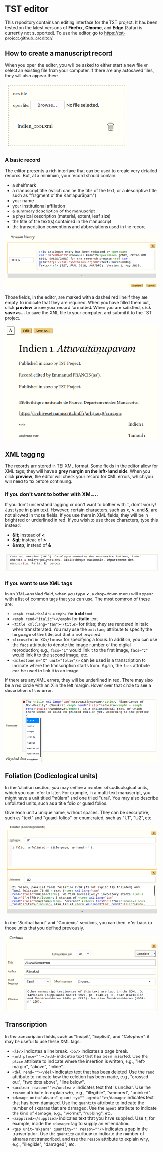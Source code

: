 # TST editor

This repository contains an editing interface for the TST project. It has been tested on the latest versions of __Firefox__, __Chrome__, and __Edge__ (Safari is currently not supported). To use the editor, go to https://tst-project.github.io/editor/

## How to create a manuscript record

When you open the editor, you will be asked to either start a new file or select an existing file from your computer. If there are any autosaved files, they will also appear there.

![Initial view](screenshots/initial.png)

### A basic record

The editor presents a rich interface that can be used to create very detailed records. But, at a minimum, your record should contain:

* a shelfmark
* a manuscript title (which can be the title of the text, or a descriptive title, such as "fragment of the Kantapurāṇam")
* your name
* your institutional affiliation
* a summary description of the manuscript
* a physical description (material, extent, leaf size)
* the title of the text(s) contained in the manuscript
* the transcription conventions and abbreviations used in the record

![Preview button](screenshots/preview.png)

Those fields, in the editor, are marked with a dashed red line if they are empty, to indicate that they are required. When you have filled them out, click **preview** to see your record formatted. When you are satisfied, click **save as...** to save the XML file to your computer, and submit it to the TST project.

![Save as button](screenshots/save.png)

## XML tagging

The records are stored in TEI XML format. Some fields in the editor allow for XML tags; they will have a **grey margin on the left-hand side**. When you click **preview**, the editor will check your record for XML errors, which you will need to fix before continuing.

### If you don't want to bother with XML...

If you don't understand tagging or don't want to bother with it, don't worry! Just type in plain text. However, certain characters, such as **<**, **>**, and **&**, are not allowed in those fields. If you use them in XML fields, they will be in bright red or underlined in red. If you wish to use those characters, type this instead:

* **&amp;lt;** instead of **<**
* **&amp;gt;** instead of **>**
* **&amp;amp;** instead of **&**

![Ampersand error](screenshots/error1.png)

### If you want to use XML tags

In an XML-enabled field, when you type **<**, a drop-down menu will appear with a list of common tags that you can use. The most common of these are:

* `<emph rend="bold"></emph>` for **bold** text
* `<emph rend="italic"></emph>` for **italic** text
* `<title xml:lang="tam"></title>` for titles; they are rendered in italic when transliterated. You may use the `xml:lang` attribute to specify the language of the title, but that is not required.
* `<locus>folio XX</locus>` for specifying a locus. In addition, you can use the `facs` attribute to denote the image number of the digital reproduction; e.g., `facs="1"` would link it to the first image, `facs="2"` would link it to the second image, etc.
* `<milestone n="X" unit="folio"/>` can be used in a transcription to indicate where the transcription starts from. Again, the `facs` attribute can be used to link it to an image.

If there are any XML errors, they will be underlined in red. There may also be a red circle with an X in the left margin. Hover over that circle to see a description of the error.

![XML editing](screenshots/xml-editing.png)

## Foliation (Codicological units)

In the foliation section, you may define a number of codicological units, which you can refer to later. For example, in a multi-text manuscript, you might have a unit titled "mūlam" and one titled "urai". You may also describe unfoliated units, such as a title folio or guard folios.

Give each unit a unique name, without spaces. They can be descriptive, such as "text" and "guard-folios", or enumerated, such as "U1", "U2", etc.

![Foliation](screenshots/foliation.png)

In the "Scribal hand" and "Contents" sections, you can then refer back to those units that you defined previously.

![Contents](screenshots/contents.png)

## Transcription

In the transcription fields, such as "Incipit", "Explicit", and "Colophon", it may be useful to use these XML tags:

* `<lb/>` indicates a line break. `<pb/>` indicates a page break.
* `<add place=""></add>` indicates text that has been inserted. Use the `place` attribute to indicate where the insertion is written, e.g., "left-margin", "above", "inline".
* `<del rend=""></del>` indicates text that has been deleted. Use the `rend` attribute to indicate how the deletion has been made, e.g., "crossed out", "two dots above", "line below".
* `<unclear reason=""></unclear>` indicates text that is unclear. Use the `reason` attribute to explain why, e.g., "illegible", "smeared", "uninked".
* `<damage unit="akṣara" quantity="" agent=""></damage>` indicates text that has been damaged. Use the `quantity` attribute to indicate the number of akṣaras that are damaged. Use the `agent` attribute to indicate the kind of damage, e.g., "worms", "rubbing", etc.
* `<supplied></supplied>` indicates text that you have supplied. Use it, for example, inside the `<damage>` tag to supply an emendation.
* `<gap unit="akṣara" quantity="" reason=""/>` indicates a gap in the transcription. Use the `quantity` attribute to indicate the number of akṣaras not transcribed, and use the `reason` attribute to explain why, e.g., "illegible", "damaged", etc.
